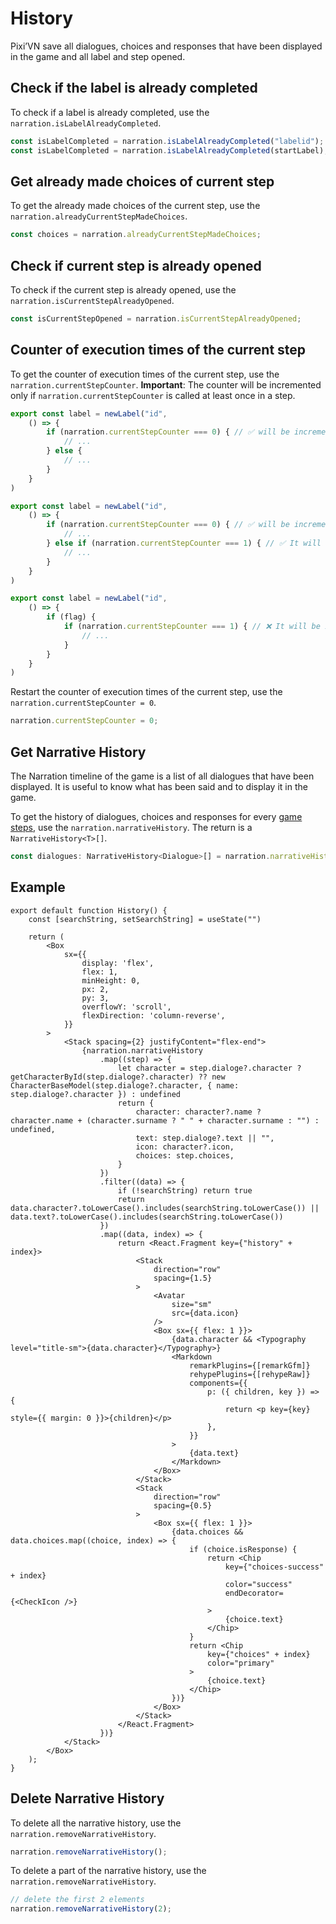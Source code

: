 # History

Pixi’VN save all dialogues, choices and responses that have been displayed in the game and all label and step opened.

## Check if the label is already completed

To check if a label is already completed, use the `narration.isLabelAlreadyCompleted`.

```typescript
const isLabelCompleted = narration.isLabelAlreadyCompleted("labelid");
const isLabelCompleted = narration.isLabelAlreadyCompleted(startLabel);
```

## Get already made choices of current step

To get the already made choices of the current step, use the `narration.alreadyCurrentStepMadeChoices`.

```typescript
const choices = narration.alreadyCurrentStepMadeChoices;
```

## Check if current step is already opened

To check if the current step is already opened, use the `narration.isCurrentStepAlreadyOpened`.

```typescript
const isCurrentStepOpened = narration.isCurrentStepAlreadyOpened;
```

## Counter of execution times of the current step

To get the counter of execution times of the current step, use the `narration.currentStepCounter`. **Important**: The counter will be incremented only if `narration.currentStepCounter` is called at least once in a step.

```typescript
export const label = newLabel("id",
    () => {
        if (narration.currentStepCounter === 0) { // ✅ will be incremented
            // ...
        } else {
            // ...
        }
    }
)
```

```typescript
export const label = newLabel("id",
    () => {
        if (narration.currentStepCounter === 0) { // ✅ will be incremented
            // ...
        } else if (narration.currentStepCounter === 1) { // ✅ It will not be incremented, because it has already been incremented in this step
            // ...
        }
    }
)
```

```typescript
export const label = newLabel("id",
    () => {
        if (flag) {
            if (narration.currentStepCounter === 1) { // ❌ It will be incremented only if "flag" is true
                // ...
            }
        }
    }
)
```

Restart the counter of execution times of the current step, use the `narration.currentStepCounter = 0`.

```typescript
narration.currentStepCounter = 0;
```

## Get Narrative History

The Narration timeline of the game is a list of all dialogues that have been displayed. It is useful to know what has been said and to display it in the game.

To get the history of dialogues, choices and responses for every [game steps](/start/labels), use the `narration.narrativeHistory`. The return is a `NarrativeHistory<T>[]`.

```typescript
const dialogues: NarrativeHistory<Dialogue>[] = narration.narrativeHistory;
```

## Example

```tsx
export default function History() {
    const [searchString, setSearchString] = useState("")

    return (
        <Box
            sx={{
                display: 'flex',
                flex: 1,
                minHeight: 0,
                px: 2,
                py: 3,
                overflowY: 'scroll',
                flexDirection: 'column-reverse',
            }}
        >
            <Stack spacing={2} justifyContent="flex-end">
                {narration.narrativeHistory
                    .map((step) => {
                        let character = step.dialoge?.character ? getCharacterById(step.dialoge?.character) ?? new CharacterBaseModel(step.dialoge?.character, { name: step.dialoge?.character }) : undefined
                        return {
                            character: character?.name ? character.name + (character.surname ? " " + character.surname : "") : undefined,
                            text: step.dialoge?.text || "",
                            icon: character?.icon,
                            choices: step.choices,
                        }
                    })
                    .filter((data) => {
                        if (!searchString) return true
                        return data.character?.toLowerCase().includes(searchString.toLowerCase()) || data.text?.toLowerCase().includes(searchString.toLowerCase())
                    })
                    .map((data, index) => {
                        return <React.Fragment key={"history" + index}>
                            <Stack
                                direction="row"
                                spacing={1.5}
                            >
                                <Avatar
                                    size="sm"
                                    src={data.icon}
                                />
                                <Box sx={{ flex: 1 }}>
                                    {data.character && <Typography level="title-sm">{data.character}</Typography>}
                                    <Markdown
                                        remarkPlugins={[remarkGfm]}
                                        rehypePlugins={[rehypeRaw]}
                                        components={{
                                            p: ({ children, key }) => {
                                                return <p key={key} style={{ margin: 0 }}>{children}</p>
                                            },
                                        }}
                                    >
                                        {data.text}
                                    </Markdown>
                                </Box>
                            </Stack>
                            <Stack
                                direction="row"
                                spacing={0.5}
                            >
                                <Box sx={{ flex: 1 }}>
                                    {data.choices && data.choices.map((choice, index) => {
                                        if (choice.isResponse) {
                                            return <Chip
                                                key={"choices-success" + index}
                                                color="success"
                                                endDecorator={<CheckIcon />}
                                            >
                                                {choice.text}
                                            </Chip>
                                        }
                                        return <Chip
                                            key={"choices" + index}
                                            color="primary"
                                        >
                                            {choice.text}
                                        </Chip>
                                    })}
                                </Box>
                            </Stack>
                        </React.Fragment>
                    })}
            </Stack>
        </Box>
    );
}
```

## Delete Narrative History

To delete all the narrative history, use the `narration.removeNarrativeHistory`.

```typescript
narration.removeNarrativeHistory();
```

To delete a part of the narrative history, use the `narration.removeNarrativeHistory`.

```typescript
// delete the first 2 elements
narration.removeNarrativeHistory(2);
```

